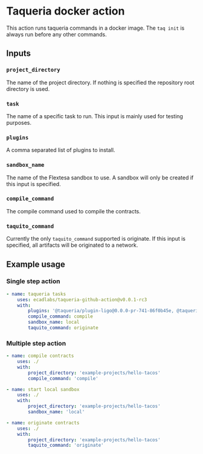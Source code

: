 # Taqueria docker action

This action runs taqueria commands in a docker image. The `taq init` is always run before any other commands.

## Inputs

### `project_directory`

The name of the project directory. If nothing is specified the repository root directory is used.

### `task`

The name of a specific task to run. This input is mainly used for testing purposes.

### `plugins`

A comma separated list of plugins to install.

### `sandbox_name`

The name of the Flextesa sandbox to use. A sandbox will only be created if this input is specified.

### `compile_command`

The compile command used to compile the contracts.

### `taquito_command`

Currently the only `taquito_command` supported is originate. If this input is specified, all artifacts will be originated to a network.

## Example usage

### Single step action
```yaml
- name: taqueria tasks
    uses: ecadlabs/taqueria-github-action@v0.0.1-rc3
    with:
        plugins: '@taqueria/plugin-ligo@0.0.0-pr-741-86f0b45e, @taqueria/plugin-flextesa@0.0.0-pr-741-86f0b45e, @taqueria/plugin-taquito@0.0.0-pr-741-86f0b45e'
        compile_command: compile 
        sandbox_name: local
        taquito_command: originate
```

### Multiple step action
```yaml
- name: compile contracts
    uses: ./
    with:
        project_directory: 'example-projects/hello-tacos'
        compile_command: 'compile'

- name: start local sandbox
    uses: ./
    with:
        project_directory: 'example-projects/hello-tacos'
        sandbox_name: 'local'

- name: originate contracts
    uses: ./
    with:
        project_directory: 'example-projects/hello-tacos'
        taquito_command: 'originate'
```